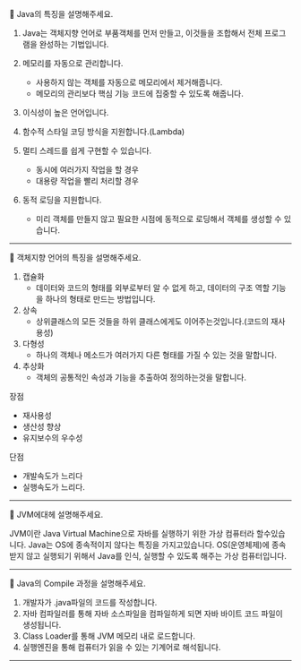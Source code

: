 🔔 Java의 특징을 설명해주세요.

1. Java는 객체지향 언어로 부품객체를 먼저 만들고, 이것들을 조합해서 전체 프로그램을 완성하는 기법입니다.

2. 메모리를 자동으로 관리합니다.
   * 사용하지 않는 객체를 자동으로 메모리에서 제거해줍니다.
   * 메모리의 관리보다 핵심 기능 코드에 집중할 수 있도록 해줍니다.
3. 이식성이 높은 언어입니다.
   
4. 함수적 스타일 코딩 방식을 지원합니다.(Lambda)
5. 멀티 스레드를 쉽게 구현할 수 있습니다.
   * 동시에 여러가지 작업을 할 경우
   * 대용량 작업을 빨리 처리할 경우
6. 동적 로딩을 지원합니다.
   * 미리 객체를 만들지 않고 필요한 시점에 동적으로 로딩해서 객체를 생성할 수 있습니다.

---
🔔 객체지향 언어의 특징을 설명해주세요.

1. 캡슐화
   * 데이터와 코드의 형태를 외부로부터 알 수 없게 하고, 데이터의 구조 역할 기능을 하나의 형태로 만드는 방법입니다.
2. 상속
   * 상위클래스의 모든 것들을 하위 클래스에게도 이어주는것입니다.(코드의 재사용성)
3. 다형성
   * 하나의 객체나 메소드가 여러가지 다른 형태를 가질 수 있는 것을 말합니다.
4. 추상화
   * 객체의 공통적인 속성과 기능을 추출하여 정의하는것을 말합니다.

장점
 * 재사용성
 * 생산성 향상
 * 유지보수의 우수성

단점
 * 개발속도가 느리다
 * 실행속도가 느리다.

---
🔔 JVM에대헤 설명해주세요.

JVM이란 Java Virtual Machine으로 자바를 실행하기 위한 가상 컴퓨터라 할수있습니다. Java는 OS에 종속적이지 않다는 특징을 가지고있습니다. OS(운영체제)에 종속 받지 않고 실행되기 위해서 Java를 인식, 실행할 수 있도록 해주는 가상 컴퓨터입니다.

---
🔔 Java의 Compile 과정을 설명해주세요.
1. 개발자가 .java파일의 코드를 작성합니다.
2. 자바 컴파일러를 통해 자바 소스파일을 컴파일하게 되면 자바 바이트 코드 파일이 생성됩니다.
3. Class Loader를 통해 JVM 메모리 내로 로드합니다.
4. 실행엔진을 통해 컴퓨터가 읽을 수 있는 기계어로 해석됩니다.

---